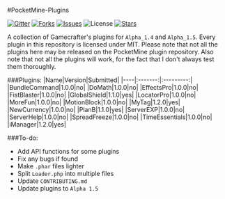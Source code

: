 #PocketMine-Plugins

[![Gitter](https://badges.gitter.im/Join%20Chat.svg)](https://gitter.im/Gamecrafter/PocketMine-Plugins?utm_source=badge&utm_medium=badge&utm_campaign=pr-badge&utm_content=badge)
[![Forks](https://img.shields.io/github/forks/Gamecrafter/PocketMine-Plugins.svg)](https://github.com/Gamecrafter/PocketMine-Plugins/network)
[![Issues](http://img.shields.io/github/issues-raw/Gamecrafter/PocketMine-Plugins.svg)](https://github.com/Gamecrafter/PocketMine-Plugins/issues)
![License](https://img.shields.io/badge/license-MIT-orange.svg)
[![Stars](https://img.shields.io/github/stars/Gamecrafter/PocketMine-Plugins.svg)](https://github.com/Gamecrafter/PocketMine-Plugins/stargazers)

A collection of Gamecrafter's plugins for `Alpha_1.4` and `Alpha_1.5`. Every plugin in this repository is licensed under
MIT. Please note that not all the plugins here may be released on the PocketMine plugin repository. Also note that not all
the plugins will work, for the fact that I don't always test them thoroughly.

###Plugins:
|Name|Version|Submitted|
|----|:-------:|:---------:|
|BundleCommand|1.0.0|no|
|DoMath|1.0.0|no|
|EffectsPro|1.0.0|no|
|FistBlaster|1.0.0|no|
|GlobalShield|1.1.0|yes|
|LocatorPro|1.0.0|no|
|MoreFun|1.0.0|no|
|MotionBlock|1.0.0|no|
|MyTag|1.2.0|yes|
|NewCurrency|1.0.0|no|
|PlanB|1.1.0|yes|
|ServerEXP|1.0.0|no|
|ServerHelp|1.0.0|no|
|SpreadFreeze|1.0.0|no|
|TimeEssentials|1.0.0|no|
|iManager|1.2.0|yes|

###To-do:
- Add API functions for some plugins
- Fix any bugs if found
- Make `.phar` files lighter
- Split `Loader.php` into multiple files
- Update `CONTRIBUTING.md`
- Update plugins to `Alpha 1.5`
